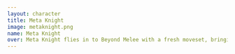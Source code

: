 ```yaml
---
layout: character
title: Meta Knight
image: metaknight.png
name: Meta Knight
over: Meta Knight flies in to Beyond Melee with a fresh moveset, bringing together a best-of of the character. His neutral b is a single hit kill move, his up b is a double whip that kills off the top, and his side and down b are as snappy as you could hope for. Finally, you can see if Meta Knight or Fox would win in Beyond Melee Demo 2!
---
```

